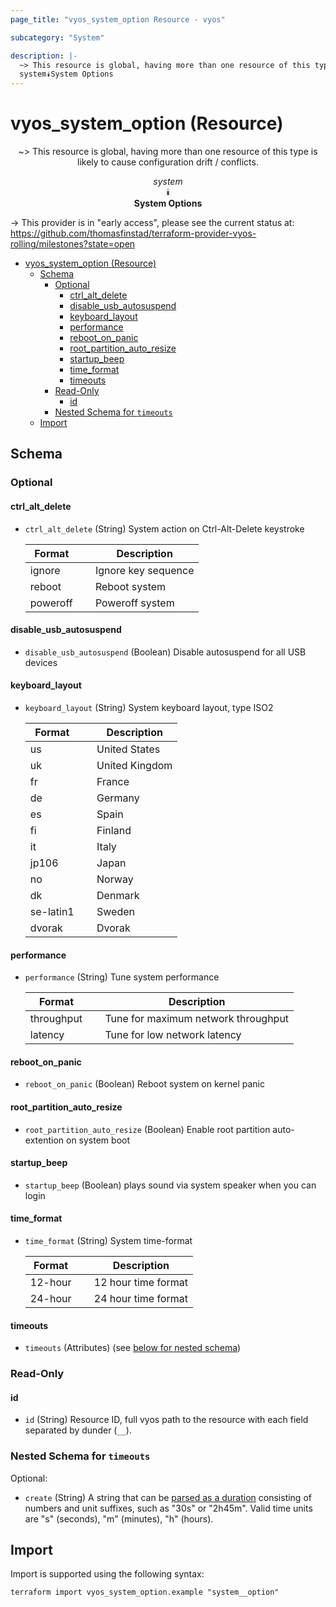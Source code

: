 ```yaml
---
page_title: "vyos_system_option Resource - vyos"

subcategory: "System"

description: |-
  ~> This resource is global, having more than one resource of this type is likely to cause configuration drift / conflicts.
  system⯯System Options
---
```


# vyos_system_option (Resource)
<center>

~> This resource is global, having more than one resource of this type is likely to cause configuration drift / conflicts.

*system*  
⯯  
**System Options**


</center>

-> This provider is in "early access", please see the current status at: https://github.com/thomasfinstad/terraform-provider-vyos-rolling/milestones?state=open

<!--TOC-->

- [vyos_system_option (Resource)](#vyos_system_option-resource)
  - [Schema](#schema)
    - [Optional](#optional)
      - [ctrl_alt_delete](#ctrl_alt_delete)
      - [disable_usb_autosuspend](#disable_usb_autosuspend)
      - [keyboard_layout](#keyboard_layout)
      - [performance](#performance)
      - [reboot_on_panic](#reboot_on_panic)
      - [root_partition_auto_resize](#root_partition_auto_resize)
      - [startup_beep](#startup_beep)
      - [time_format](#time_format)
      - [timeouts](#timeouts)
    - [Read-Only](#read-only)
      - [id](#id)
    - [Nested Schema for `timeouts`](#nested-schema-for-timeouts)
  - [Import](#import)

<!--TOC-->

<!-- schema generated by tfplugindocs -->
## Schema

### Optional

#### ctrl_alt_delete
- `ctrl_alt_delete` (String) System action on Ctrl-Alt-Delete keystroke

    |  Format    &emsp;|  Description          |
    |------------|-----------------------|
    |  ignore    &emsp;|  Ignore key sequence  |
    |  reboot    &emsp;|  Reboot system        |
    |  poweroff  &emsp;|  Poweroff system      |
#### disable_usb_autosuspend
- `disable_usb_autosuspend` (Boolean) Disable autosuspend for all USB devices
#### keyboard_layout
- `keyboard_layout` (String) System keyboard layout, type ISO2

    |  Format     &emsp;|  Description     |
    |-------------|------------------|
    |  us         &emsp;|  United States   |
    |  uk         &emsp;|  United Kingdom  |
    |  fr         &emsp;|  France          |
    |  de         &emsp;|  Germany         |
    |  es         &emsp;|  Spain           |
    |  fi         &emsp;|  Finland         |
    |  it         &emsp;|  Italy           |
    |  jp106      &emsp;|  Japan           |
    |  no         &emsp;|  Norway          |
    |  dk         &emsp;|  Denmark         |
    |  se-latin1  &emsp;|  Sweden          |
    |  dvorak     &emsp;|  Dvorak          |
#### performance
- `performance` (String) Tune system performance

    |  Format      &emsp;|  Description                          |
    |--------------|---------------------------------------|
    |  throughput  &emsp;|  Tune for maximum network throughput  |
    |  latency     &emsp;|  Tune for low network latency         |
#### reboot_on_panic
- `reboot_on_panic` (Boolean) Reboot system on kernel panic
#### root_partition_auto_resize
- `root_partition_auto_resize` (Boolean) Enable root partition auto-extention on system boot
#### startup_beep
- `startup_beep` (Boolean) plays sound via system speaker when you can login
#### time_format
- `time_format` (String) System time-format

    |  Format   &emsp;|  Description          |
    |-----------|-----------------------|
    |  12-hour  &emsp;|  12 hour time format  |
    |  24-hour  &emsp;|  24 hour time format  |
#### timeouts
- `timeouts` (Attributes) (see [below for nested schema](#nestedatt--timeouts))

### Read-Only

#### id
- `id` (String) Resource ID, full vyos path to the resource with each field separated by dunder (`__`).

<a id="nestedatt--timeouts"></a>
### Nested Schema for `timeouts`

Optional:

- `create` (String) A string that can be [parsed as a duration](https://pkg.go.dev/time#ParseDuration) consisting of numbers and unit suffixes, such as &#34;30s&#34; or &#34;2h45m&#34;. Valid time units are &#34;s&#34; (seconds), &#34;m&#34; (minutes), &#34;h&#34; (hours).

## Import

Import is supported using the following syntax:

```shell
terraform import vyos_system_option.example "system__option"
```
